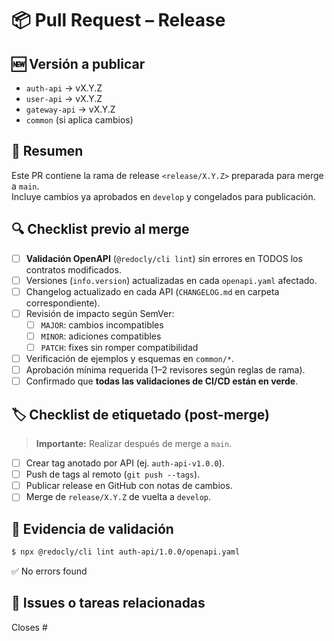 # 📦 Pull Request – Release

## 🆕 Versión a publicar
<!-- Indicar versión por API o global -->
- `auth-api` → vX.Y.Z
- `user-api` → vX.Y.Z
- `gateway-api` → vX.Y.Z
- `common` (si aplica cambios)  

## 📌 Resumen
Este PR contiene la rama de release `<release/X.Y.Z>` preparada para merge a `main`.  
Incluye cambios ya aprobados en `develop` y congelados para publicación.

## 🔍 Checklist previo al merge
- [ ] **Validación OpenAPI** (`@redocly/cli lint`) sin errores en TODOS los contratos modificados.
- [ ] Versiones (`info.version`) actualizadas en cada `openapi.yaml` afectado.
- [ ] Changelog actualizado en cada API (`CHANGELOG.md` en carpeta correspondiente).
- [ ] Revisión de impacto según SemVer:
  - [ ] `MAJOR`: cambios incompatibles
  - [ ] `MINOR`: adiciones compatibles
  - [ ] `PATCH`: fixes sin romper compatibilidad
- [ ] Verificación de ejemplos y esquemas en `common/*`.
- [ ] Aprobación mínima requerida (1–2 revisores según reglas de rama).
- [ ] Confirmado que **todas las validaciones de CI/CD están en verde**.

## 🏷 Checklist de etiquetado (post-merge)
> **Importante:** Realizar después de merge a `main`.
- [ ] Crear tag anotado por API (ej. `auth-api-v1.0.0`).
- [ ] Push de tags al remoto (`git push --tags`).
- [ ] Publicar release en GitHub con notas de cambios.
- [ ] Merge de `release/X.Y.Z` de vuelta a `develop`.

## 🧪 Evidencia de validación
<!-- Pegar logs de validación -->
```bash
$ npx @redocly/cli lint auth-api/1.0.0/openapi.yaml
```
✅ No errors found

## 📎 Issues o tareas relacionadas
<!-- Vincular issues o tareas de Jira/Trello si aplica -->
Closes #<ISSUE-ID>